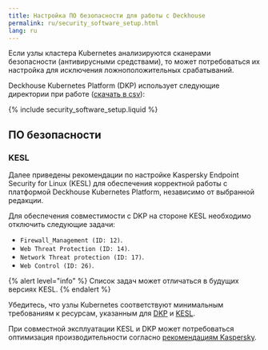 ```yaml
---
title: Настройка ПО безопасности для работы с Deckhouse
permalink: ru/security_software_setup.html
lang: ru
---
```


Если узлы кластера Kubernetes анализируются сканерами безопасности (антивирусными средствами), то может потребоваться их настройка для исключения ложноположительных срабатываний.

Deckhouse Kubernetes Platform (DKP) использует следующие директории при работе ([скачать в csv](deckhouse-directories.csv)):

{% include security_software_setup.liquid %}

## ПО безопасности

### KESL

Далее приведены рекомендации по настройке Kaspersky Endpoint Security for Linux (KESL) для обеспечения корректной работы с платформой Deckhouse Kubernetes Platform, независимо от выбранной редакции.

Для обеспечения совместимости с DKP на стороне KESL необходимо отключить следующие задачи:

- `Firewall_Management (ID: 12)`.
- `Web Threat Protection (ID: 14)`.
- `Network Threat protection (ID: 17)`.
- `Web Control (ID: 26)`.

{% alert level="info" %}
Список задач может отличаться в будущих версиях KESL.
{% endalert %}

Убедитесь, что узлы Kubernetes соответствуют минимальным требованиям к ресурсам, указанным для [DKP](https://deckhouse.ru/products/kubernetes-platform/guides/production.html#требования-к-ресурсам) и [KESL](https://support.kaspersky.com/KES4Linux/12.1.0/ru-RU/197642.htm).

При совместной эксплуатации KESL и DKP может потребоваться оптимизация производительности согласно [рекомендациям Kaspersky](https://support.kaspersky.com/KES4Linux/12.1.0/ru-RU/206054.htm).
